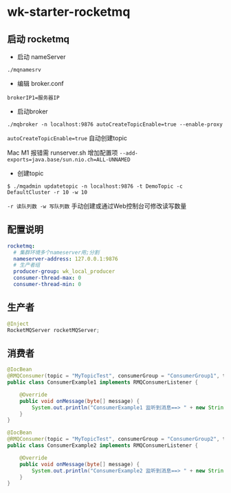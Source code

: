 # wk-starter-rocketmq


## 启动 rocketmq

* 启动 nameServer

```text
./mqnamesrv
```

* 编辑 broker.conf
```text
brokerIP1=服务器IP
```

* 启动broker
```text
./mqbroker -n localhost:9876 autoCreateTopicEnable=true --enable-proxy 
```
`autoCreateTopicEnable=true` 自动创建topic

Mac M1 报错需 runserver.sh 增加配置项 `--add-exports=java.base/sun.nio.ch=ALL-UNNAMED`

* 创建topic

```text
$ ./mqadmin updatetopic -n localhost:9876 -t DemoTopic -c DefaultCluster -r 10 -w 10
```
`-r 读队列数 -w 写队列数` 手动创建或通过Web控制台可修改读写数量
## 配置说明

```yaml
rocketmq:
  # 集群环境多个nameserver用;分割
  nameserver-address: 127.0.0.1:9876
  # 生产者组
  producer-group: wk_local_producer
  consumer-thread-max: 0
  consumer-thread-min: 0
```

## 生产者

```java
@Inject
RocketMQServer rocketMQServer;
```

## 消费者

```java
@IocBean
@RMQConsumer(topic = "MyTopicTest", consumerGroup = "ConsumerGroup1", tag = "TAG1")
public class ConsumerExample1 implements RMQConsumerListener {

    @Override
    public void onMessage(byte[] message) {
        System.out.println("ConsumerExample1 监听到消息==> " + new String(message, StandardCharsets.UTF_8));
    }
}

@IocBean
@RMQConsumer(topic = "MyTopicTest", consumerGroup = "ConsumerGroup2", tag = "TAG2", messageModel = MessageModel.BROADCASTING)
public class ConsumerExample2 implements RMQConsumerListener {

    @Override
    public void onMessage(byte[] message) {
        System.out.println("ConsumerExample2 监听到消息==> " + new String(message, StandardCharsets.UTF_8));
    }
}
```